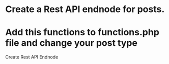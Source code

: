 # Create a Rest API endnode for posts.

# Add this functions to functions.php file and change your post type

Create Rest API Endnode
